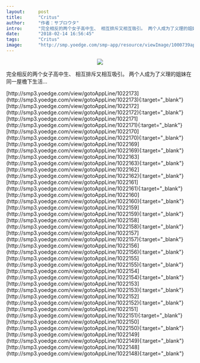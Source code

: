 ```yaml
---
layout:     post
title:      "Critus"
author:     "作者：サブロウタ"
intro:      "完全相反的两个女子高中生、 相互排斥又相互吸引。 两个人成为了义理的姐妹在同一屋檐下生活..."
date:       "2018-02-14 16:56:45"
tags:       "Critus"
image:      "http://smp.yoedge.com/smp-app/resource/viewImage/1000739appline.png"
---
```

<div style="text-align: center">
<p><img src="http://smp.yoedge.com/smp-app/resource/viewImage/1000739appline.png"/></p>
</div>
<p class="post-meta">
<span>完全相反的两个女子高中生、 相互排斥又相互吸引。 两个人成为了义理的姐妹在同一屋檐下生活...</span>
</p>
[http://smp3.yoedge.com/view/gotoAppLine/1022173](http://smp3.yoedge.com/view/gotoAppLine/1022173){:target="_blank"}
[http://smp3.yoedge.com/view/gotoAppLine/1022172](http://smp3.yoedge.com/view/gotoAppLine/1022172){:target="_blank"}
[http://smp3.yoedge.com/view/gotoAppLine/1022171](http://smp3.yoedge.com/view/gotoAppLine/1022171){:target="_blank"}
[http://smp3.yoedge.com/view/gotoAppLine/1022170](http://smp3.yoedge.com/view/gotoAppLine/1022170){:target="_blank"}
[http://smp3.yoedge.com/view/gotoAppLine/1022169](http://smp3.yoedge.com/view/gotoAppLine/1022169){:target="_blank"}
[http://smp3.yoedge.com/view/gotoAppLine/1022163](http://smp3.yoedge.com/view/gotoAppLine/1022163){:target="_blank"}
[http://smp3.yoedge.com/view/gotoAppLine/1022162](http://smp3.yoedge.com/view/gotoAppLine/1022162){:target="_blank"}
[http://smp3.yoedge.com/view/gotoAppLine/1022161](http://smp3.yoedge.com/view/gotoAppLine/1022161){:target="_blank"}
[http://smp3.yoedge.com/view/gotoAppLine/1022160](http://smp3.yoedge.com/view/gotoAppLine/1022160){:target="_blank"}
[http://smp3.yoedge.com/view/gotoAppLine/1022159](http://smp3.yoedge.com/view/gotoAppLine/1022159){:target="_blank"}
[http://smp3.yoedge.com/view/gotoAppLine/1022158](http://smp3.yoedge.com/view/gotoAppLine/1022158){:target="_blank"}
[http://smp3.yoedge.com/view/gotoAppLine/1022157](http://smp3.yoedge.com/view/gotoAppLine/1022157){:target="_blank"}
[http://smp3.yoedge.com/view/gotoAppLine/1022156](http://smp3.yoedge.com/view/gotoAppLine/1022156){:target="_blank"}
[http://smp3.yoedge.com/view/gotoAppLine/1022155](http://smp3.yoedge.com/view/gotoAppLine/1022155){:target="_blank"}
[http://smp3.yoedge.com/view/gotoAppLine/1022154](http://smp3.yoedge.com/view/gotoAppLine/1022154){:target="_blank"}
[http://smp3.yoedge.com/view/gotoAppLine/1022153](http://smp3.yoedge.com/view/gotoAppLine/1022153){:target="_blank"}
[http://smp3.yoedge.com/view/gotoAppLine/1022152](http://smp3.yoedge.com/view/gotoAppLine/1022152){:target="_blank"}
[http://smp3.yoedge.com/view/gotoAppLine/1022151](http://smp3.yoedge.com/view/gotoAppLine/1022151){:target="_blank"}
[http://smp3.yoedge.com/view/gotoAppLine/1022150](http://smp3.yoedge.com/view/gotoAppLine/1022150){:target="_blank"}
[http://smp3.yoedge.com/view/gotoAppLine/1022149](http://smp3.yoedge.com/view/gotoAppLine/1022149){:target="_blank"}
[http://smp3.yoedge.com/view/gotoAppLine/1022148](http://smp3.yoedge.com/view/gotoAppLine/1022148){:target="_blank"}


